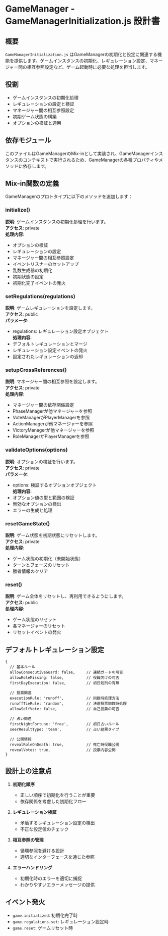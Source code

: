 # GameManager - GameManagerInitialization.js 設計書

## 概要

`GameManagerInitialization.js` はGameManagerの初期化と設定に関連する機能を提供します。ゲームインスタンスの初期化、レギュレーション設定、マネージャー間の相互参照設定など、ゲーム起動時に必要な処理を担当します。

## 役割

- ゲームインスタンスの初期化処理
- レギュレーションの設定と検証
- マネージャー間の相互参照設定
- 初期ゲーム状態の構築
- オプションの検証と適用

## 依存モジュール

このファイルはGameManagerのMix-inとして実装され、GameManagerインスタンスのコンテキストで実行されるため、GameManagerの各種プロパティやメソッドに依存します。

## Mix-in関数の定義

GameManagerのプロトタイプに以下のメソッドを追加します：

### initialize()
**説明**: ゲームインスタンスの初期化処理を行います。  
**アクセス**: private  
**処理内容**:
- オプションの検証
- レギュレーションの設定
- マネージャー間の相互参照設定
- イベントリスナーのセットアップ
- 乱数生成器の初期化
- 初期状態の設定
- 初期化完了イベントの発火

### setRegulations(regulations)
**説明**: ゲームレギュレーションを設定します。  
**アクセス**: public  
**パラメータ**:
- regulations: レギュレーション設定オブジェクト  
**処理内容**:
- デフォルトレギュレーションとマージ
- レギュレーション設定イベントの発火
- 設定されたレギュレーションの返却

### setupCrossReferences()
**説明**: マネージャー間の相互参照を設定します。  
**アクセス**: private  
**処理内容**:
- マネージャー間の依存関係設定
- PhaseManagerが他マネージャーを参照
- VoteManagerがPlayerManagerを参照
- ActionManagerが他マネージャーを参照
- VictoryManagerが他マネージャーを参照
- RoleManagerがPlayerManagerを参照

### validateOptions(options)
**説明**: オプションの検証を行います。  
**アクセス**: private  
**パラメータ**:
- options: 検証するオプションオブジェクト  
**処理内容**:
- オプション値の型と範囲の検証
- 無効なオプションの検出
- エラーの生成と処理

### resetGameState()
**説明**: ゲーム状態を初期状態にリセットします。  
**アクセス**: private  
**処理内容**:
- ゲーム状態の初期化（未開始状態）
- ターンとフェーズのリセット
- 勝者情報のクリア

### reset()
**説明**: ゲーム全体をリセットし、再利用できるようにします。  
**アクセス**: public  
**処理内容**:
- ゲーム状態のリセット
- 各マネージャーのリセット
- リセットイベントの発火

## デフォルトレギュレーション設定

```
{
  // 基本ルール
  allowConsecutiveGuard: false,     // 連続ガードの可否
  allowRoleMissing: false,          // 役職欠けの可否
  firstDayExecution: false,         // 初日処刑の有無
  
  // 投票関連
  executionRule: 'runoff',          // 同数時処理方法
  runoffTieRule: 'random',          // 決選投票同数時処理
  allowSelfVote: false,             // 自己投票の可否
  
  // 占い関連
  firstNightFortune: 'free',        // 初日占いルール
  seerResultType: 'team',           // 占い結果タイプ
  
  // 公開情報
  revealRoleOnDeath: true,          // 死亡時役職公開
  revealVotes: true,                // 投票内容公開
}
```

## 設計上の注意点

1. **初期化順序**
   - 正しい順序で初期化を行うことが重要
   - 依存関係を考慮した初期化フロー

2. **レギュレーション検証**
   - 矛盾するレギュレーション設定の検出
   - 不正な設定値のチェック

3. **相互参照の管理**
   - 循環参照を避ける設計
   - 適切なインターフェースを通じた参照

4. **エラーハンドリング**
   - 初期化時のエラーを適切に捕捉
   - わかりやすいエラーメッセージの提供

## イベント発火

- `game.initialized`: 初期化完了時
- `game.regulations.set`: レギュレーション設定時
- `game.reset`: ゲームリセット時
